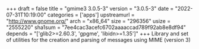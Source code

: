 +++
draft = false
title = "gmime3 3.0.5-3"
version = "3.0.5-3"
date = "2022-07-31T10:19:00"
categories = ['apps']
upstreamurl = "http://www.gnome.org/"
arch = "x86_64"
size = "296356"
usize = "2555220"
sha1sum = "7ee4cac3acefc6702aaaaccad789f92ab8e8df94"
depends = "['glib2>=2.60.3', 'gpgme', 'libidn>=1.35']"
+++
Library and set of utilities for the creation and parsing of messages using MIME (version 3)